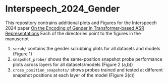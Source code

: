 # Interspeech_2024_Gender
This repository contrains additional plots and Figures for the Interspeech 2024 paper [On the Encoding of Gender in Transformer-based ASR Representations](https://arxiv.org/abs/2406.09855) 
Each of the directories point to the figures in the manuscript
1. ```scrub/``` contains the gender scrubbing plots for all datasets and models (Figure 1)
2. ```snapshot_probe/``` shows the same-position snapshot probe performance plots across layers for all datasets/models (Figure 2 (a,b))
3. ```cross_position_snapshots/``` shows probes trained and tested at different snapshot positions at each layer of the model (Figure 2(c))
